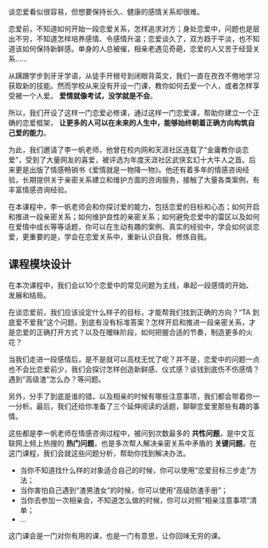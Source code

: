 谈恋爱看似很容易，但想要保持长久、健康的感情关系却很难。

恋爱前，不知道如何开始一段恋爱关系，怎样追求对方；身处恋爱中，问题也是层出不穷，不知道怎样培养感情、令感情升温；恋爱谈久了，双方趋于平淡，也不知道该如何保持新鲜感。单身的人总被催，相亲老遇见奇葩，恋爱的人又苦于经营关系……

从蹒跚学步到牙牙学语，从徒手开根号到闭眼背英文，我们一直在孜孜不倦地学习获取新的技能。然而学校从来没有开设一门课，教你如何去爱一个人，或者怎样享受被一个人爱。 **爱情就像考试，没学就是不会**。

所以，我们开设了这样一门恋爱必修课，通过这样一门恋爱课，帮助你建立一个正确的恋爱框架， **让更多的人可以在未来的人生中，能够始终朝着正确方向构筑自己爱的能力**。

为此，我们邀请了李一帆老师，他曾在校内网和天涯社区连载了“金庸教你谈恋爱”，受到了大量网友的喜爱，被评选为年度天涯社区武侠玄幻十大牛人之首。后来更是出版了情感畅销书《爱情就是一物降一物》。他还有着多年的情感咨询经验，长期提供关于亲密关系建立和维护方面的咨询服务，接触了大量各类案例，有丰富情感咨询经验。

在本课程中，李一帆老师会和你探讨爱的能力，包括恋爱的目标和心态；如何开启和推进一段亲密关系；如何维护良性的亲密关系；如何避免恋爱中的雷区以及如何在爱情中成长等等话题，你可以在生动有趣的案例、真实的经验中，学会如何谈恋爱，更重要的是，学会在恋爱关系中，重新认识自我、修炼自我。

## 课程模块设计

在本次课程中，我们会以10个恋爱中的常见问题为主线，串起一段感情的开始、发展和结局。

在谈恋爱前，我们应该设定什么样子的目标，才能帮我们找到正确的方向？“TA 到底爱不爱我”这个问题，到底有没有标准答案？怎样开启和推进一段亲密关系，才是恋爱的正确打开方式？以及在暧昧阶段，如何把握合适的节奏，制造更多的火花？

当我们走进一段感情后，是不是就可以高枕无忧了呢？并不是，恋爱中的问题一点也不会比恋爱前少，我们会探讨怎样创造新鲜感、仪式感？谈钱到底伤不伤感情？遇到“高级渣”怎么办？等问题。

另外，分手了到底是谁的错，以及相亲的时候有哪些注意事项，我们都会带着你一一分析。最后，我们还给你准备了三个延伸阅读的话题，聊聊恋爱里那些有趣的事情。

这些都是李一帆老师在情感咨询过程中，被问到次数最多的 **共性问题**，是中文互联网上频上热搜的 **热门问题**，也是多次帮人解决亲密关系中矛盾的 **关键问题**。在这门课程，我们会就这些问题分析，帮助你找到解决办法。

- 当你不知道找什么样的对象适合自己的时候，你可以使用“恋爱目标三步走”方法；
- 当你害怕自己遇到“渣男渣女”的时候，你可以使用“高级防渣手册”；
- 当你去参加一次相亲会，不知道怎么做的时候，你可以对照“相亲注意事项”清单；
- …

这门课会是一门对你有用的课，也是一门有意思，让你回味无穷的课。